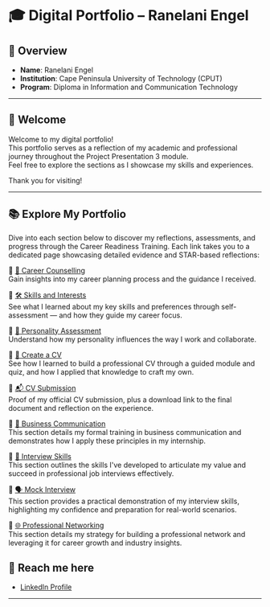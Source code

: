 # 🎓 Digital Portfolio – Ranelani Engel



## 📌 Overview

- **Name**: Ranelani Engel  
- **Institution**: Cape Peninsula University of Technology (CPUT)  
- **Program**: Diploma in Information and Communication Technology

---

## 👋 Welcome

Welcome to my digital portfolio!  
This portfolio serves as a reflection of my academic and professional journey throughout the Project Presentation 3 module.  
Feel free to explore the sections as I showcase my skills and experiences.  

Thank you for visiting!

---

## 📚 Explore My Portfolio

Dive into each section below to discover my reflections, assessments, and progress through the Career Readiness Training. Each link takes you to a dedicated page showcasing detailed evidence and STAR-based reflections:

🔹 [💼 Career Counselling](./career-counselling/README.md)  
Gain insights into my career planning process and the guidance I received.

🔹 [🛠️ Skills and Interests](./skills-interests/README.md)  
See what I learned about my key skills and preferences through self-assessment — and how they guide my career focus.

🔹 [🧠 Personality Assessment](./personality-assessment/README.md)  
Understand how my personality influences the way I work and collaborate.

🔹 [📝 Create a CV](./cv/README.md)  
See how I learned to build a professional CV through a guided module and quiz, and how I applied that knowledge to craft my own.

🔹 [📬 CV Submission](./cv-submission/README.md)  
Proof of my official CV submission, plus a download link to the final document and reflection on the experience.

🔹 [👔 Business Communication](./Business-Communication/README.md)  
This section details my formal training in business communication and demonstrates how I apply these principles in my internship.

🔹 [🤝 Interview Skills](./Interview-Skills/README.md)   
This section outlines the skills I've developed to articulate my value and succeed in professional job interviews effectively.

🔹 [🗣️ Mock Interview](./Mock-Interview-Video/README.md)   
This section provides a practical demonstration of my interview skills, highlighting my confidence and preparation for real-world scenarios.

🔹 [🌐 Professional Networking](./Professional-Networking)   
This section details my strategy for building a professional network and leveraging it for career growth and industry insights.


## 🔗 Reach me here

- [LinkedIn Profile](https://www.linkedin.com/in/engel-ranelani-3b1b28271/)  

---

